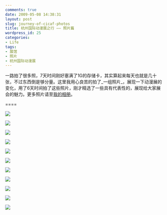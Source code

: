 ```yaml
---
comments: true
date: 2009-05-08 14:38:31
layout: post
slug: journey-of-cicaf-photos
title: 杭州国际动漫展之行 —— 照片篇
wordpress_id: 25
categories:
- Life
tags:
- 展馆
- 照片
- 杭州国际动漫展
---
```


一路拍了很多照，7天时间刚好塞满了1G的存储卡，其实算起来每天也就是几十张，不过东西倒是够分量。这里我用心良苦的拍了_一组照片_，展现一下动漫展的变化，用了6天时间拍了这些照片，刚才精选了一些具有代表性的，展现给大家展会的魅力。更多照片请至[我的相册](http://arthraim.cn/picasa.html?albumid=5333336126251072961)。




====




![](/images/uploads/zb/Changing_01.JPG)




![](/images/uploads/zb/Changing_02.JPG)




![](/images/uploads/zb/Changing_03.JPG)




![](/images/uploads/zb/Changing_04.JPG)




![](/images/uploads/zb/Changing_05.JPG)




![](/images/uploads/zb/Changing_06.JPG)




![](/images/uploads/zb/Changing_07.JPG)




![](/images/uploads/zb/Changing_08.JPG)







![](/images/uploads/zb/Changing_09.JPG)




![](/images/uploads/zb/Changing_10.JPG)




![](/images/uploads/zb/Changing_11.JPG)
